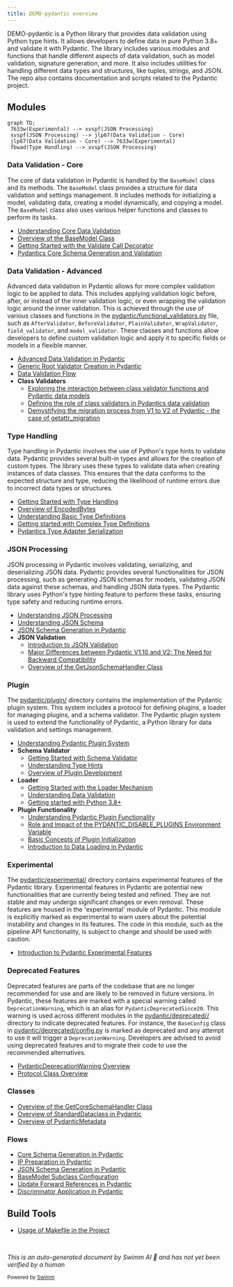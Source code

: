 ```yaml
---
title: DEMO-pydantic overview
---
```

DEMO-pydantic is a Python library that provides data validation using Python type hints. It allows developers to define data in pure Python 3.8+ and validate it with Pydantic. The library includes various modules and functions that handle different aspects of data validation, such as model validation, signature generation, and more. It also includes utilities for handling different data types and structures, like tuples, strings, and JSON. The repo also contains documentation and scripts related to the Pydantic project.

## Modules

```mermaid
graph TD;
 7633w(Experimental) --> xvspf(JSON Processing)
 xvspf(JSON Processing) --> jlp67(Data Validation - Core)
 jlp67(Data Validation - Core) --> 7633w(Experimental)
 fbwad(Type Handling) --> xvspf(JSON Processing)
```

### Data Validation - Core

The core of data validation in Pydantic is handled by the <SwmToken path="/pydantic/main.py" pos="80:2:2" line-data="class BaseModel(metaclass=_model_construction.ModelMetaclass):">`BaseModel`</SwmToken> class and its methods. The <SwmToken path="/pydantic/main.py" pos="80:2:2" line-data="class BaseModel(metaclass=_model_construction.ModelMetaclass):">`BaseModel`</SwmToken> class provides a structure for data validation and settings management. It includes methods for initializing a model, validating data, creating a model dynamically, and copying a model. The <SwmToken path="/pydantic/main.py" pos="80:2:2" line-data="class BaseModel(metaclass=_model_construction.ModelMetaclass):">`BaseModel`</SwmToken> class also uses various helper functions and classes to perform its tasks.

- <SwmLink doc-title="Understanding Core Data Validation">[Understanding Core Data Validation](/.swm/understanding-core-data-validation.yx4ramb1.sw.md)</SwmLink>
- <SwmLink doc-title="Overview of the BaseModel Class">[Overview of the BaseModel Class](/.swm/overview-of-the-basemodel-class.mr4w3.sw.md)</SwmLink>
- <SwmLink doc-title="Getting Started with the Validate Call Decorator">[Getting Started with the Validate Call Decorator](/.swm/getting-started-with-the-validate-call-decorator.3lbqta8g.sw.md)</SwmLink>
- <SwmLink doc-title="Pydantics Core Schema Generation and Validation">[Pydantics Core Schema Generation and Validation](/.swm/pydantics-core-schema-generation-and-validation.uf9wfz2p.sw.md)</SwmLink>

### Data Validation - Advanced

Advanced data validation in Pydantic allows for more complex validation logic to be applied to data. This includes applying validation logic before, after, or instead of the inner validation logic, or even wrapping the validation logic around the inner validation. This is achieved through the use of various classes and functions in the <SwmPath>[pydantic/functional_validators.py](/pydantic/functional_validators.py)</SwmPath> file, such as <SwmToken path="/pydantic/functional_validators.py" pos="29:2:2" line-data="class AfterValidator:">`AfterValidator`</SwmToken>, <SwmToken path="/pydantic/functional_validators.py" pos="85:2:2" line-data="class BeforeValidator:">`BeforeValidator`</SwmToken>, <SwmToken path="/pydantic/functional_validators.py" pos="129:2:2" line-data="class PlainValidator:">`PlainValidator`</SwmToken>, <SwmToken path="/pydantic/functional_validators.py" pos="181:2:2" line-data="class WrapValidator:">`WrapValidator`</SwmToken>, <SwmToken path="/pydantic/functional_validators.py" pos="272:2:2" line-data="def field_validator(">`field_validator`</SwmToken>, and <SwmToken path="/pydantic/functional_validators.py" pos="393:5:5" line-data="    &quot;&quot;&quot;@model_validator decorated function handler argument type. This is used when `mode=&#39;wrap&#39;`.&quot;&quot;&quot;">`model_validator`</SwmToken>. These classes and functions allow developers to define custom validation logic and apply it to specific fields or models in a flexible manner.

- <SwmLink doc-title="Advanced Data Validation in Pydantic">[Advanced Data Validation in Pydantic](/.swm/advanced-data-validation-in-pydantic.hd57io1m.sw.md)</SwmLink>
- <SwmLink doc-title="Generic Root Validator Creation in Pydantic">[Generic Root Validator Creation in Pydantic](/.swm/generic-root-validator-creation-in-pydantic.d8xoht7p.sw.md)</SwmLink>
- <SwmLink doc-title="Data Validation Flow">[Data Validation Flow](/.swm/data-validation-flow.129j1puy.sw.md)</SwmLink>
- **Class Validators**
  - <SwmLink doc-title="Exploring the interaction between class validator functions and Pydantic data models">[Exploring the interaction between class validator functions and Pydantic data models](/.swm/exploring-the-interaction-between-class-validator-functions-and-pydantic-data-models.9hyp596j.sw.md)</SwmLink>
  - <SwmLink doc-title="Defining the role of class validators in Pydantics data validation">[Defining the role of class validators in Pydantics data validation](/.swm/defining-the-role-of-class-validators-in-pydantics-data-validation.1ibh7jra.sw.md)</SwmLink>
  - <SwmLink doc-title="Demystifying the migration process from V1 to V2 of Pydantic - the case of getattr_migration">[Demystifying the migration process from V1 to V2 of Pydantic - the case of getattr_migration](/.swm/demystifying-the-migration-process-from-v1-to-v2-of-pydantic-the-case-of-getattr_migration.ty0mtwgu.sw.md)</SwmLink>

### Type Handling

Type handling in Pydantic involves the use of Python's type hints to validate data. Pydantic provides several built-in types and allows for the creation of custom types. The library uses these types to validate data when creating instances of data classes. This ensures that the data conforms to the expected structure and type, reducing the likelihood of runtime errors due to incorrect data types or structures.

- <SwmLink doc-title="Getting Started with Type Handling">[Getting Started with Type Handling](/.swm/getting-started-with-type-handling.n25dluos.sw.md)</SwmLink>
- <SwmLink doc-title="Overview of EncodedBytes">[Overview of EncodedBytes](/.swm/overview-of-encodedbytes.7d4t8.sw.md)</SwmLink>
- <SwmLink doc-title="Understanding Basic Type Definitions">[Understanding Basic Type Definitions](/.swm/understanding-basic-type-definitions.mdgf21vb.sw.md)</SwmLink>
- <SwmLink doc-title="Getting started with Complex Type Definitions">[Getting started with Complex Type Definitions](/.swm/getting-started-with-complex-type-definitions.sdbvob5y.sw.md)</SwmLink>
- <SwmLink doc-title="Pydantics Type Adapter Serialization">[Pydantics Type Adapter Serialization](/.swm/pydantics-type-adapter-serialization.dof0jhvm.sw.md)</SwmLink>

### JSON Processing

JSON processing in Pydantic involves validating, serializing, and deserializing JSON data. Pydantic provides several functionalities for JSON processing, such as generating JSON schemas for models, validating JSON data against these schemas, and handling JSON data types. The Pydantic library uses Python's type hinting feature to perform these tasks, ensuring type safety and reducing runtime errors.

- <SwmLink doc-title="Understanding JSON Processing">[Understanding JSON Processing](/.swm/understanding-json-processing.uvksorqe.sw.md)</SwmLink>
- <SwmLink doc-title="Understanding JSON Schema">[Understanding JSON Schema](/.swm/understanding-json-schema.u88bxbkh.sw.md)</SwmLink>
- <SwmLink doc-title="JSON Schema Generation in Pydantic">[JSON Schema Generation in Pydantic](/.swm/json-schema-generation-in-pydantic.8jebx0se.sw.md)</SwmLink>
- **JSON Validation**
  - <SwmLink doc-title="Introduction to JSON Validation">[Introduction to JSON Validation](/.swm/introduction-to-json-validation.ancunlwh.sw.md)</SwmLink>
  - <SwmLink doc-title="Major Differences between Pydantic V1.10 and V2: The Need for Backward Compatibility">[Major Differences between Pydantic V1.10 and V2: The Need for Backward Compatibility](/.swm/major-differences-between-pydantic-v110-and-v2-the-need-for-backward-compatibility.xwq0t7p9.sw.md)</SwmLink>
  - <SwmLink doc-title="Overview of the GetJsonSchemaHandler Class">[Overview of the GetJsonSchemaHandler Class](/.swm/overview-of-the-getjsonschemahandler-class.8v9ns.sw.md)</SwmLink>

### Plugin

The <SwmPath>[pydantic/plugin/](/pydantic/plugin/)</SwmPath> directory contains the implementation of the Pydantic plugin system. This system includes a protocol for defining plugins, a loader for managing plugins, and a schema validator. The Pydantic plugin system is used to extend the functionality of Pydantic, a Python library for data validation and settings management.

- <SwmLink doc-title="Understanding Pydantic Plugin System">[Understanding Pydantic Plugin System](/.swm/understanding-pydantic-plugin-system.5oj9vanm.sw.md)</SwmLink>
- **Schema Validator**
  - <SwmLink doc-title="Getting Started with Schema Validator">[Getting Started with Schema Validator](/.swm/getting-started-with-schema-validator.9c1egr1r.sw.md)</SwmLink>
  - <SwmLink doc-title="Understanding Type Hints">[Understanding Type Hints](/.swm/understanding-type-hints.y1c11klg.sw.md)</SwmLink>
  - <SwmLink doc-title="Overview of Plugin Development">[Overview of Plugin Development](/.swm/overview-of-plugin-development.3q1x58z3.sw.md)</SwmLink>
- **Loader**
  - <SwmLink doc-title="Getting Started with the Loader Mechanism">[Getting Started with the Loader Mechanism](/.swm/getting-started-with-the-loader-mechanism.uldfmfw8.sw.md)</SwmLink>
  - <SwmLink doc-title="Understanding Data Validation">[Understanding Data Validation](/.swm/understanding-data-validation.nwy1oqi1.sw.md)</SwmLink>
  - <SwmLink doc-title="Getting started with Python 3.8+">[Getting started with Python 3.8+](/.swm/getting-started-with-python-38.bci8vxvn.sw.md)</SwmLink>
- **Plugin Functionality**
  - <SwmLink doc-title="Understanding Pydantic Plugin Functionality">[Understanding Pydantic Plugin Functionality](/.swm/understanding-pydantic-plugin-functionality.gg09gggr.sw.md)</SwmLink>
  - <SwmLink doc-title="Role and Impact of the PYDANTIC_DISABLE_PLUGINS Environment Variable">[Role and Impact of the PYDANTIC_DISABLE_PLUGINS Environment Variable](/.swm/role-and-impact-of-the-pydantic_disable_plugins-environment-variable.ho9zvor7.sw.md)</SwmLink>
  - <SwmLink doc-title="Basic Concepts of Plugin Initialization">[Basic Concepts of Plugin Initialization](/.swm/basic-concepts-of-plugin-initialization.cgp6vohe.sw.md)</SwmLink>
  - <SwmLink doc-title="Introduction to Data Loading in Pydantic">[Introduction to Data Loading in Pydantic](/.swm/introduction-to-data-loading-in-pydantic.i26bhggq.sw.md)</SwmLink>

### Experimental

The <SwmPath>[pydantic/experimental/](/pydantic/experimental/)</SwmPath> directory contains experimental features of the Pydantic library. Experimental features in Pydantic are potential new functionalities that are currently being tested and refined. They are not stable and may undergo significant changes or even removal. These features are housed in the 'experimental' module of Pydantic. This module is explicitly marked as experimental to warn users about the potential instability and changes in its features. The code in this module, such as the pipeline API functionality, is subject to change and should be used with caution.

- <SwmLink doc-title="Introduction to Pydantic Experimental Features">[Introduction to Pydantic Experimental Features](/.swm/introduction-to-pydantic-experimental-features.sokvvb1b.sw.md)</SwmLink>

### Deprecated Features

Deprecated features are parts of the codebase that are no longer recommended for use and are likely to be removed in future versions. In Pydantic, these features are marked with a special warning called <SwmToken path="/pydantic/deprecated/tools.py" pos="16:1:1" line-data="    DeprecationWarning = PydanticDeprecatedSince20">`DeprecationWarning`</SwmToken>, which is an alias for <SwmToken path="/pydantic/warnings.py" pos="49:2:2" line-data="class PydanticDeprecatedSince20(PydanticDeprecationWarning):">`PydanticDeprecatedSince20`</SwmToken>. This warning is used across different modules in the <SwmPath>[pydantic/deprecated//](/pydantic/deprecated//)</SwmPath> directory to indicate deprecated features. For instance, the <SwmToken path="/pydantic/v1/config.py" pos="80:2:2" line-data="class BaseConfig:">`BaseConfig`</SwmToken> class in <SwmPath>[pydantic/deprecated/config.py](/pydantic/deprecated/config.py)</SwmPath> is marked as deprecated and any attempt to use it will trigger a <SwmToken path="/pydantic/deprecated/tools.py" pos="16:1:1" line-data="    DeprecationWarning = PydanticDeprecatedSince20">`DeprecationWarning`</SwmToken>. Developers are advised to avoid using deprecated features and to migrate their code to use the recommended alternatives.

- <SwmLink doc-title="PydanticDeprecationWarning Overview">[PydanticDeprecationWarning Overview](/.swm/pydanticdeprecationwarning-overview.kqb4e.sw.md)</SwmLink>
- <SwmLink doc-title="Protocol Class Overview">[Protocol Class Overview](/.swm/protocol-class-overview.03g5n.sw.md)</SwmLink>

### Classes

- <SwmLink doc-title="Overview of the GetCoreSchemaHandler Class">[Overview of the GetCoreSchemaHandler Class](/.swm/overview-of-the-getcoreschemahandler-class.ys9w5.sw.md)</SwmLink>
- <SwmLink doc-title="Overview of StandardDataclass in Pydantic">[Overview of StandardDataclass in Pydantic](/.swm/overview-of-standarddataclass-in-pydantic.a61oo.sw.md)</SwmLink>
- <SwmLink doc-title="Overview of PydanticMetadata">[Overview of PydanticMetadata](/.swm/overview-of-pydanticmetadata.nc2w5.sw.md)</SwmLink>

### Flows

- <SwmLink doc-title="Core Schema Generation in Pydantic">[Core Schema Generation in Pydantic](/.swm/core-schema-generation-in-pydantic.y543wtp6.sw.md)</SwmLink>
- <SwmLink doc-title="IP Preparation in Pydantic">[IP Preparation in Pydantic](/.swm/ip-preparation-in-pydantic.zrws5of9.sw.md)</SwmLink>
- <SwmLink doc-title="JSON Schema Generation in Pydantic">[JSON Schema Generation in Pydantic](/.swm/json-schema-generation-in-pydantic.sovrr636.sw.md)</SwmLink>
- <SwmLink doc-title="BaseModel Subclass Configuration">[BaseModel Subclass Configuration](/.swm/basemodel-subclass-configuration.e7vnz1s3.sw.md)</SwmLink>
- <SwmLink doc-title="Update Forward References in Pydantic">[Update Forward References in Pydantic](/.swm/update-forward-references-in-pydantic.pkxlt2ja.sw.md)</SwmLink>
- <SwmLink doc-title="Discriminator Application in Pydantic">[Discriminator Application in Pydantic](/.swm/discriminator-application-in-pydantic.nrjr28pd.sw.md)</SwmLink>

## Build Tools

- <SwmLink doc-title="Usage of Makefile in the Project">[Usage of Makefile in the Project](/.swm/usage-of-makefile-in-the-project.rkhu3t5w.sw.md)</SwmLink>

&nbsp;

*This is an auto-generated document by Swimm AI 🌊 and has not yet been verified by a human*

<SwmMeta version="3.0.0" repo-id="Z2l0aHViJTNBJTNBREVNTy1weWRhbnRpYyUzQSUzQWdpbGFkbmF2b3Q=" repo-name="DEMO-pydantic"><sup>Powered by [Swimm](https://app.swimm.io/)</sup></SwmMeta>
